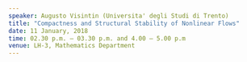 ```yaml
---
speaker: Augusto Visintin (Universita' degli Studi di Trento)
title: "Compactness and Structural Stability of Nonlinear Flows"
date: 11 January, 2018
time: 02.30 p.m. – 03.30 p.m. and 4.00 – 5.00 p.m
venue: LH-3, Mathematics Department
---
```

<!--
<a href="Fitzpatrick-2018(abstract).pdf">Click here for Abstract.</a>
-->
